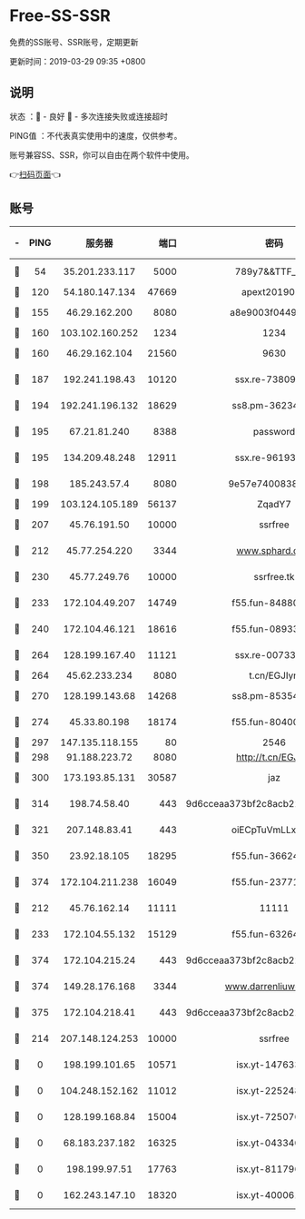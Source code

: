 # Free-SS-SSR

免费的SS账号、SSR账号，定期更新

更新时间：2019-03-29 09:35 +0800

## 说明

状态     ：🙂 - 良好 🙁 - 多次连接失败或连接超时

PING值   ：不代表真实使用中的速度，仅供参考。

账号兼容SS、SSR，你可以自由在两个软件中使用。

👉[扫码页面](https://liesauer.github.io/Free-SS-SSR/)👈

## 账号

|-|PING|服务器|端口|密码|加密方式|区域|
|:----:|:----:|:-----:|-----:|:----:|:----:|:----:|
|🙂|54|35.201.233.117|5000|789y7&&TTF_+><|aes-256-cfb|US|
|🙂|120|54.180.147.134|47669|apext2019001|chacha20|KR|
|🙂|155|46.29.162.200|8080|a8e9003f0449cea5|chacha20-ietf|RU|
|🙂|160|103.102.160.252|1234|1234|rc4-md5|JP|
|🙂|160|46.29.162.104|21560|9630|aes-128-ctr|RU|
|🙂|187|192.241.198.43|10120|ssx.re-73809534|aes-256-cfb|US|
|🙂|194|192.241.196.132|18629|ss8.pm-36234428|aes-256-cfb|US|
|🙂|195|67.21.81.240|8388|password|aes-256-cfb|US|
|🙂|195|134.209.48.248|12911|ssx.re-96193114|aes-256-cfb|US|
|🙂|198|185.243.57.4|8080|9e57e7400838a01e|chacha20-ietf|US|
|🙂|199|103.124.105.189|56137|ZqadY7|chacha20|US|
|🙂|207|45.76.191.50|10000|ssrfree|aes-256-cfb|SG|
|🙂|212|45.77.254.220|3344|www.sphard.com|aes-256-cfb|SG|
|🙂|230|45.77.249.76|10000|ssrfree.tk|aes-256-cfb|SG|
|🙂|233|172.104.49.207|14749|f55.fun-84880621|aes-256-cfb|SG|
|🙂|240|172.104.46.121|18616|f55.fun-08933547|aes-256-cfb|SG|
|🙂|264|128.199.167.40|11121|ssx.re-00733888|aes-256-cfb|SG|
|🙂|264|45.62.233.234|8080|t.cn/EGJIyrl|rc4-md5|CA|
|🙂|270|128.199.143.68|14268|ss8.pm-85354499|aes-256-cfb|SG|
|🙂|274|45.33.80.198|18174|f55.fun-80400904|aes-256-cfb|US|
|🙂|297|147.135.118.155|80|2546|chacha20|US|
|🙂|298|91.188.223.72|8080|http://t.cn/EGJIyrl|rc4-md5|RU|
|🙂|300|173.193.85.131|30587|jaz|aes-256-cfb|US|
|🙂|314|198.74.58.40|443|9d6cceaa373bf2c8acb22e60b6a58be6|aes-256-cfb|US|
|🙂|321|207.148.83.41|443|oiECpTuVmLLxk4Ts|aes-256-cfb|AU|
|🙂|350|23.92.18.105|18295|f55.fun-36624119|aes-256-cfb|US|
|🙂|374|172.104.211.238|16049|f55.fun-23771656|aes-256-cfb|US|
|🙂|212|45.76.162.14|11111|11111|aes-256-cfb|SG|
|🙂|233|172.104.55.132|15129|f55.fun-63264424|aes-256-cfb|SG|
|🙂|374|172.104.215.24|443|9d6cceaa373bf2c8acb22e60b6a58be6|aes-256-cfb|US|
|🙂|374|149.28.176.168|3344|www.darrenliuwei.com|aes-256-cfb|AU|
|🙂|375|172.104.218.41|443|9d6cceaa373bf2c8acb22e60b6a58be6|aes-256-cfb|US|
|🙁|214|207.148.124.253|10000|ssrfree|aes-256-cfb|SG|
|🙁|0|198.199.101.65|10571|isx.yt-14763389|aes-256-cfb|US|
|🙁|0|104.248.152.162|11012|isx.yt-22524807|aes-256-cfb|SG|
|🙁|0|128.199.168.84|15004|isx.yt-72507623|aes-256-cfb|SG|
|🙁|0|68.183.237.182|16325|isx.yt-04334006|aes-256-cfb|SG|
|🙁|0|198.199.97.51|17763|isx.yt-81179662|aes-256-cfb|US|
|🙁|0|162.243.147.10|18320|isx.yt-40006100|aes-256-cfb|US|
